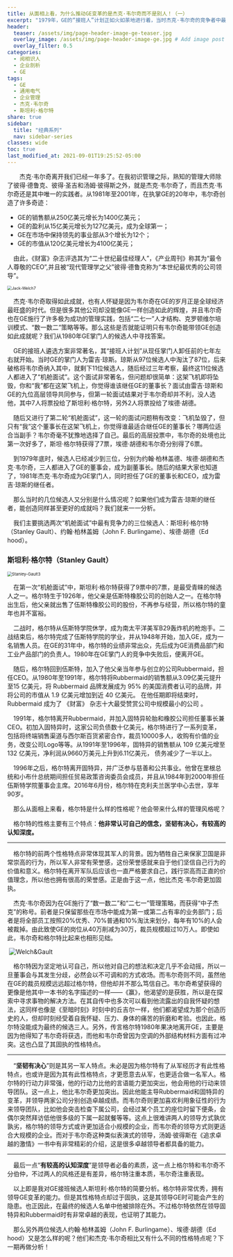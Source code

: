 ```yaml
---
title: 从面相上看，为什么推动GE变革的是杰克·韦尔奇而不是别人！（一）
excerpt: "1979年，GE的“接班人”计划正如火如荼地进行着，当时杰克·韦尔奇的竞争者中最有竞争力的有三位候选人：斯坦利·格尔特（Stanley Gault）、约翰·柏林盖姆（John F. Burlingame）、埃德·胡德（Ed hood）。如果他们其中一位当选，GE是否仍然能有辉煌的二十年？"
header:
  teaser: /assets/img/page-header-image-ge-teaser.jpg
  overlay_image: /assets/img/page-header-image-ge.jpg # Add image post (optional)
  overlay_filter: 0.5
categories:
  - 阅相识人
  - 企业剖析
  - GE
tags: 
  - GE
  - 通用电气
  - 企业管理
  - 杰克·韦尔奇
  - 斯坦利·格尔特
share: true
sidebar:
  title: "经典系列"
  nav: sidebar-series
classes: wide
toc: true
last_modified_at: 2021-09-01T19:25:52-05:00
---
```


&emsp;&emsp;杰克·韦尔奇离开我们已经一年多了。在我初识管理之际，熟知的管理大师除了彼得·德鲁克、彼得·圣吉和汤姆·彼得斯之外，就是杰克·韦尔奇了，而且杰克·韦尔奇还是其中唯一的实践者。从1981年至2001年，在执掌GE的20年中，韦尔奇创造了许多奇迹：

- GE的销售额从250亿美元增长为1400亿美元；
- GE的盈利从15亿美元增长为127亿美元，成为全球第一；
- GE在市场中保持领先的事业部从3个增长为12个；
- GE的市值从120亿美元增长为4100亿美元；

&emsp;由此，《财富》杂志评选其为“二十世纪最佳经理人”，《产业周刊》称其为“最令人尊敬的CEO”,并且被“现代管理学之父”彼得·德鲁克称为“本世纪最优秀的公司领导”。

<img src="https://cdn.jsdelivr.net/gh/kewtgh/PicSunflowers@main/img/Jack-Welch7.jpg" alt="Jack-Welch7" style="zoom: 65%;" />

&emsp;杰克·韦尔奇取得如此成就，也有人怀疑是因为韦尔奇在GE的岁月正是全球经济最旺盛的时代。但是很多其他公司却没能像GE一样创造如此的辉煌，并且韦尔奇也在GE施行了许多极为成功的管理实践，包括“二七一”人才结构、克罗顿维尔培训模式、“数一数二”策略等等。那么这些是否就能证明只有韦尔奇能带领GE创造如此成就呢？我们从1980年GE掌门人的候选人中寻找答案。

&emsp;GE的接班人遴选方案非常著名，其“接班人计划”从现任掌门人卸任前的七年左右就开始。当时GE的掌门人为雷吉·琼斯。琼斯从97位候选人中淘汰了87位，后来破格将韦尔奇纳入其中，就剩下11位候选人，随后经过三年考察，最终这11位候选人都进入了“机舱面试”。这个面试非常著名，但问题却很简单：这架飞机即将坠毁，你和“我”都在这架飞机上，你觉得谁该继任GE的董事长？面试由雷吉·琼斯和GE的九位高层领导共同参与，但第一轮面试结果对于韦尔奇却并不利，没人选他，其中7人将票投给了斯坦利·格尔特，另外2人将票投给了埃德·胡德。

&emsp;随后又进行了第二轮“机舱面试”，这一轮的面试问题稍有改变：飞机坠毁了，但只有“我”这个董事长在这架飞机上，你觉得谁最适合继任GE的董事长？哪两位适合当副手？韦尔奇毫不犹豫地选择了自己。最后的高层投票中，韦尔奇的处境也比第一次好多了，斯坦·格尔特获得了7票，埃德·胡德和韦尔奇分别得了6票。

&emsp;到1979年底时，候选人已经减少到三位，分别为约翰·柏林盖德、埃德·胡德和杰克·韦尔奇，三人都进入了GE的董事会，成为副董事长。随后的结果大家也知道了，1981年杰克·韦尔奇成为GE掌门人，同时担任了GE的董事长和CEO，成为雷吉·琼斯的继任者。

&emsp;那么当时的几位候选人又分别是什么情况呢？如果他们成为雷吉·琼斯的继任者，能创造同样甚至更好的成就吗？我们就来一一分析。

&emsp;我们主要挑选两次“机舱面试”中最有竞争力的三位候选人：斯坦利·格尔特（Stanley Gault）、约翰·柏林盖姆（John F. Burlingame）、埃德·胡德（Ed hood）。

### 斯坦利·格尔特（Stanley Gault）

<img src="https://cdn.jsdelivr.net/gh/kewtgh/PicSunflowers@main/img/Stanley-Gault3.jpeg" alt="Stanley-Gault3" style="zoom: 67%;" />

&emsp;在第一次“机舱面试”中，斯坦利·格尔特获得了9票中的7票，是最受青睐的候选人之一。格尔特生于1926年，他父亲是伍斯特橡胶公司的创始人之一。在格尔特出生后，他父亲就出售了伍斯特橡胶公司的股份，不再参与经营，所以格尔特的童年也并不富裕。

&emsp;二战时，格尔特从伍斯特学院休学，成为南太平洋美军B29轰炸机的枪炮手。二战结束后，格尔特完成了伍斯特学院的学业，并从1948年开始，加入GE，成为一名销售人员。在GE的31年中，格尔特的业绩非常出众，先后成为GE消费品部门和工业产品部门的负责人。1980年在GE掌门人的竞争中失败后，便离开GE。

&emsp;随后，格尔特回到伍斯特，加入了他父亲当年参与创立的公司Rubbermaid，担任CEO。从1980年至1991年，格尔特将Rubbermaid的销售额从3.09亿美元提升至15 亿美元，将 Rubbermaid 品牌发展成为 95% 的美国消费者认可的品牌，并将公司的市值从 1.9 亿美元增加到近 40 亿美元。 在他任期即将结束时，Rubbermaid 成为了 《财富》 杂志十大最受赞赏公司中规模最小的公司 。

&emsp;1991年，格尔特离开Rubbermaid，并加入固特异轮胎和橡胶公司担任董事长兼CEO。初加入固特异时，这家公司负债数十亿美元，格尔特进行了一系列变革，包括将终端销售渠道与西尔斯百货紧密合作，裁员10000多人，收购有价值的业务，改变公司Logo等等。从1991年至1996年，固特异的销售额从 109 亿美元增至 132 亿美元，净利润从9660万美元上升到6.11亿美元， 债务减少了一半以上。

&emsp;1996年之后，格尔特离开固特异，并广泛参与慈善和公共事业。他曾在里根总统和小布什总统期间担任贸易政策咨询委员会成员，并且从1984年到2000年担任伍斯特学院董事会主席。2016年6月份，格尔特在克利夫兰医学中心去世，享年90岁。

&emsp;那么从面相上来看，格尔特是什么样的性格呢？他会带来什么样的管理风格呢？

&emsp;格尔特的性格主要有三个特点：**他非常认可自己的信念，坚韧有决心，有较高的认知深度。**

---

&emsp;格尔特的前两个性格特点非常体现其军人的背景。因为牺牲自己来保家卫国是非常崇高的行为，所以军人非常有荣誉感，这份荣誉感就来自于他们坚信自己行为的价值和意义。格尔特在离开军队后应该也一直严格要求自己，践行崇高而正直的价值理念，所以他也拥有很高的荣誉感。正是由于这一点，他比杰克·韦尔奇更加固执。

&emsp;杰克·韦尔奇因为在GE施行了“数一数二”和“二七一”管理策略，而获得“中子杰克”的称号。前者是只保留那些在市场中能成为第一或第二占有率的业务部门；后者是将全部员工按照20%优秀、70%普通和10%淘汰来划分，每年有10%的人会被裁掉。由此致使GE的岗位从40万削减为30万，裁员规模超过10万人。即使如此，韦尔奇和格尔特比起来也相形见绌。

​	![Welch&Gault](https://cdn.jsdelivr.net/gh/kewtgh/PicSunflowers@main/img/Welch&Gault.jpg)

&emsp;格尔特因为坚定地认可自己，所以他对自己的想法和决定几乎不会动摇，所以一旦董事会与其发生分歧，必然会以不可调和的方式收场。而韦尔奇则不同，虽然他在GE的裁员规模远远超过格尔特，但他却并不那么笃信自己。韦尔奇希望获得的更像是他其中一本书的名字描述的一样——《赢》，他渴望的是获胜，所以是在探索中寻求事物的解决方法。在其自传中也多次可以看到他流露出的自我怀疑的想法，这同样也像是《至暗时刻》时刻中的丘吉尔一样，他们都渴望成为那个创造历史的人，但却时刻经受着自我怀疑、压力、身体的痛苦的折磨和考验。也因此，格尔特没能成为最终的候选三人。另外，传言格尔特1980年果决地离开GE，主要是因为他得知了韦尔奇将获选，而他和韦尔奇曾因为空调的外部结构材料方面有过冲突。这也凸显了其固执的性格特点。

---

&emsp;“**坚韧有决心**”则是其另一军人特点。未必是因为格尔特有了从军经历才有此性格特点，也或许是因为其有此性格特点，才更愿意去从军，也更适合做一名军人。格尔特的行动力非常强，他的行动力比他的言语能力更加突出，他会用他的行动来领导团队。这一点上，他比韦尔奇更加突出。因此他能主导Rubbermaid和固特异的变革，并领导两家公司分别创造卓越成绩。而韦尔奇则更加喜欢利用象征性的行为来领导团队，比如他会突击检查下属公司，会经过某个员工的座位时留下便条，会偶尔突然拜访低他很多级的下属一起就餐等等。这点上很难讲两人的领导方式孰优孰劣，格尔特的领导方式或许更加适合小规模的企业，而韦尔奇的领导方式则更适合大规模的企业。而对于韦尔奇这种类似表演式的领导，汤姆·彼得斯在《追求卓越的激情》一书中有非常精彩的介绍，这是很多卓越领导者都具备的能力。

---

&emsp;最后一点“**有较高的认知深度**”是领导者必备的素质，这一点上格尔特和韦尔奇不分伯仲，不过两人的风格还是有差异，格尔特注重本质，韦尔奇注重表现。



&emsp;以上即是我对GE接班候选人斯坦利·格尔特的简要分析。格尔特非常优秀，拥有领导GE变革的能力。但是其性格特点却过于固执，这是其领导GE时可能会产生的隐患。也正因此，在最终的候选人名单中他被排除在外。不过格尔特依然在领导固特异和Rubbermaid时有非常卓越的表现，也证明了其能力。

&emsp;那么另外两位候选人约翰·柏林盖姆（John F. Burlingame）、埃德·胡德（Ed hood）又是怎么样的呢？他们和杰克·韦尔奇相比又有什么不同的性格特点呢？下一期再做分析！

